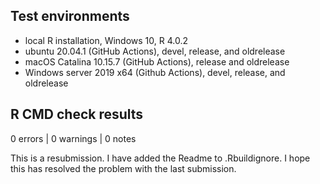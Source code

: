 ## Test environments
* local R installation, Windows 10, R 4.0.2
* ubuntu 20.04.1 (GitHub Actions), devel, release, and oldrelease
* macOS Catalina 10.15.7 (GitHub Actions), release and oldrelease
* Windows server 2019 x64 (Github Actions), devel, release, and oldrelease

## R CMD check results

0 errors | 0 warnings | 0 notes

This is a resubmission. I have added the Readme to .Rbuildignore. I hope this
has resolved the problem with the last submission. 
